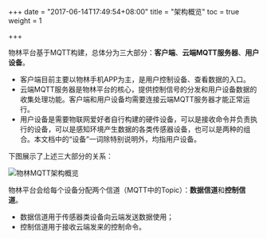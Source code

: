 +++
date = "2017-06-14T17:49:54+08:00"
title = "架构概览"
toc = true
weight = 1

+++

物林平台基于MQTT构建，总体分为三大部分：**客户端**、**云端MQTT服务器**、**用户设备**。

+ 客户端目前主要以物林手机APP为主，是用户控制设备、查看数据的入口。
+ 云端MQTT服务器是物林平台的核心，提供控制信号的分发和用户设备数据的收集处理功能。客户端和用户设备均需要连接云端MQTT服务器才能正常运行。
+ 用户设备是需要物联网爱好者自行构建的硬件设备，可以是接收命令并负责执行的设备，可以是感知环境产生数据的各类传感器设备，也可以是两种的组合。本文档中的“设备”一词除特别说明外，均指用户设备。

下图展示了上述三大部分的关系：

![物林MQTT架构概览](/images/arch_1.jpg)


物林平台会给每个设备分配两个信道（MQTT中的Topic）：**数据信道**和**控制信道**。

+ 数据信道用于传感器类设备向云端发送数据使用；
+ 控制信道用于接收云端发来的控制命令。
